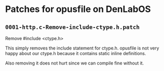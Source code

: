 # Patches for opusfile on DenLabOS

## `0001-http.c-Remove-include-ctype.h.patch`

Remove #include <ctype.h>

This simply removes the include statement for ctype.h. opusfile is not
very happy about our ctype.h because it contains static inline
definitions.

Also removing it does not hurt since we can compile fine without it.

